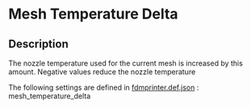 # Mesh Temperature Delta

## Description
The nozzle temperature used for the current mesh is increased by this amount. Negative values reduce the nozzle temperature

The following settings are defined in [fdmprinter.def.json](https://github.com/smartavionics/Cura/blob/mb-master/resources/definitions/fdmprinter.def.json) : mesh_temperature_delta